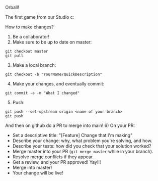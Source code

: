 Orball!

The first game from our Studio c:



How to make changes?
1) Be a collaborator!
2) Make sure to be up to date on master:
```
git checkout master
git pull
```
3) Make a local branch:
```
git checkout -b "YourName/QuickDescription"
```
4) Make your changes, and eventually commit:
```
git commit -a -m "What I changed"
```
5) Push:
```
git push --set-upstream origin <name of your branch>
git push
```
And then on github do a PR to merge into main!
6) On your PR:
- Set a descriptive title: "[Feature] Change that I'm making"
- Describe your change: why, what problem you're solving, and how.
- Describe your tests: how did you check that your solution worked?
- Merge master into your PR (`git merge master` while in your branch).
- Resolve merge conflicts if they appear.
- Get a review, and your PR approved! Yay!!!
- Merge into master!
- Your change will be live!